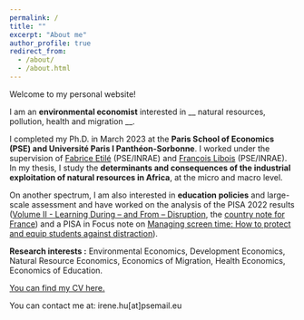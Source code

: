 ```yaml
---
permalink: /
title: ""
excerpt: "About me"
author_profile: true
redirect_from: 
  - /about/
  - /about.html
---
```


Welcome to my personal website!


I am an __environmental economist__ interested in __ natural resources, pollution, health and migration __. 

I completed my Ph.D. in March 2023 at the __Paris School of Economics (PSE) and Université Paris I Panthéon-Sorbonne__. I worked under the supervision of [Fabrice Etilé](https://sites.google.com/site/fabriceetile) (PSE/INRAE) and [François Libois](https://www.parisschoolofeconomics.eu/fr/libois-francois) (PSE/INRAE). In my thesis, I study the __determinants and consequences of the industrial exploitation of natural resources in Africa__, at the micro and macro level. 

On another spectrum, I am also interested in __education policies__ and large-scale assessment and have worked on the analysis of the PISA 2022 results ([Volume II - Learning During – and From – Disruption](https://www.oecd-ilibrary.org/education/pisa-2022-results-volume-ii_a97db61c-en), the [country note for France](https://www.oecd.org/pisa/publications/Countrynote_FRA_French.pdf)) and a PISA in Focus note on [Managing screen time: How to protect and equip students against distraction](https://doi.org/10.1787/7c225af4-en)). 


__Research interests :__ Environmental Economics, Development Economics, Natural Resource Economics, Economics of Migration, Health Economics, Economics of Education. 

[You can find my CV here.](../files/Resume_Irene_HU.pdf)

You can contact me at: irene.hu[at]psemail.eu

